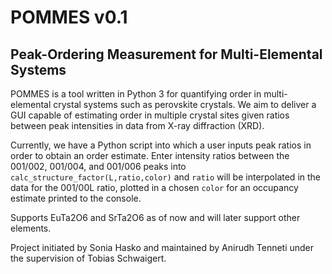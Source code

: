 # POMMES v0.1
## Peak-Ordering Measurement for Multi-Elemental Systems

POMMES is a tool written in Python 3 for quantifying order in multi-elemental crystal systems such as perovskite crystals. We aim to deliver a GUI capable of estimating order in multiple crystal sites given ratios between peak intensities in data from X-ray diffraction (XRD).

Currently, we have a Python script into which a user inputs peak ratios in order to obtain an order estimate. Enter intensity ratios between the 001/002, 001/004, and 001/006 peaks into `calc_structure_factor(L,ratio,color)` and `ratio` will be interpolated in the data for the 001/00L ratio, plotted in a chosen `color` for an occupancy estimate printed to the console.

Supports EuTa2O6 and SrTa2O6 as of now and will later support other elements.

Project initiated by Sonia Hasko and maintained by Anirudh Tenneti under the supervision of Tobias Schwaigert.
